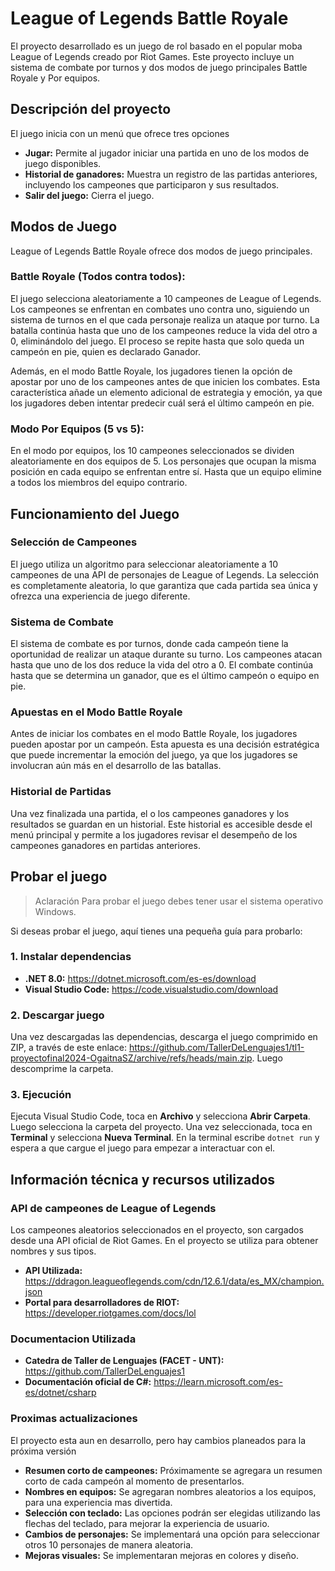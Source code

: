 # League of Legends Battle Royale
El proyecto desarrollado es un juego de rol basado en el popular moba League of Legends creado por Riot Games.
Este proyecto incluye un sistema de combate por turnos y dos modos de juego principales Battle Royale y Por equipos.

## Descripción del proyecto
El juego inicia con un menú que ofrece tres opciones
- **Jugar:** Permite al jugador iniciar una partida en uno de los modos de juego disponibles.
- **Historial de ganadores:** Muestra un registro de las partidas anteriores, incluyendo los campeones que participaron y sus resultados.
- **Salir del juego:** Cierra el juego.

## Modos de Juego
League of Legends Battle Royale ofrece dos modos de juego principales.

### Battle Royale (Todos contra todos):
El juego selecciona aleatoriamente a 10 campeones de League of Legends. Los campeones se enfrentan en combates uno contra uno, siguiendo un sistema de turnos en el que cada personaje realiza un ataque por turno. 
La batalla continúa hasta que uno de los campeones reduce la vida del otro a 0, eliminándolo del juego.  El proceso se repite hasta que solo queda un campeón en pie, quien es declarado Ganador.

Además, en el modo Battle Royale, los jugadores tienen la opción de apostar por uno de los campeones antes de que inicien los combates. 
Esta característica añade un elemento adicional de estrategia y emoción, ya que los jugadores deben intentar predecir cuál será el último campeón en pie.

### Modo Por Equipos (5 vs 5):
En el modo por equipos, los 10 campeones seleccionados se dividen aleatoriamente en dos equipos de 5. 
Los personajes que ocupan la misma posición en cada equipo se enfrentan entre sí. Hasta que un equipo elimine a todos los miembros del equipo contrario.

## Funcionamiento del Juego
### Selección de Campeones
El juego utiliza un algoritmo para seleccionar aleatoriamente a 10 campeones de una API de personajes de League of Legends. 
La selección es completamente aleatoria, lo que garantiza que cada partida sea única y ofrezca una experiencia de juego diferente.

### Sistema de Combate
El sistema de combate es por turnos, donde cada campeón tiene la oportunidad de realizar un ataque durante su turno. 
Los campeones atacan hasta que uno de los dos reduce la vida del otro a 0. El combate continúa hasta que se determina un ganador, que es el último campeón o equipo en pie.

### Apuestas en el Modo Battle Royale
Antes de iniciar los combates en el modo Battle Royale, los jugadores pueden apostar por un campeón. 
Esta apuesta es una decisión estratégica que puede incrementar la emoción del juego, ya que los jugadores se involucran aún más en el desarrollo de las batallas.

### Historial de Partidas
Una vez finalizada una partida, el o los campeones ganadores y los resultados se guardan en un historial. Este historial es accesible desde el menú principal y permite a los jugadores revisar el desempeño de los campeones ganadores en partidas anteriores.

## Probar el juego
>Aclaración Para probar el juego debes tener usar el sistema operativo Windows.

Si deseas probar el juego, aquí tienes una pequeña guía para probarlo:
### 1. Instalar dependencias
- **.NET 8.0:** https://dotnet.microsoft.com/es-es/download
- **Visual Studio Code:** https://code.visualstudio.com/download

### 2. Descargar juego
Una vez descargadas las dependencias, descarga el juego comprimido en ZIP, a través de este enlace:
https://github.com/TallerDeLenguajes1/tl1-proyectofinal2024-OgaitnaSZ/archive/refs/heads/main.zip.
Luego descomprime la carpeta.

### 3. Ejecución
Ejecuta Visual Studio Code, toca en **Archivo** y selecciona **Abrir Carpeta**. Luego selecciona la carpeta del proyecto.
Una vez seleccionada, toca en **Terminal** y selecciona **Nueva Terminal**.
En la terminal escribe `dotnet run` y espera a que cargue el juego para empezar a interactuar con el.

## Información técnica y recursos utilizados
### API de campeones de League of Legends
Los campeones aleatorios seleccionados en el proyecto, son cargados desde una API oficial de Riot Games.
En el proyecto se utiliza para obtener nombres y sus tipos.
- **API Utilizada:** https://ddragon.leagueoflegends.com/cdn/12.6.1/data/es_MX/champion.json
- **Portal para desarrolladores de RIOT:** https://developer.riotgames.com/docs/lol

### Documentacion Utilizada
- **Catedra de Taller de Lenguajes (FACET - UNT):** https://github.com/TallerDeLenguajes1
- **Documentación oficial de C#:** https://learn.microsoft.com/es-es/dotnet/csharp

### Proximas actualizaciones
El proyecto esta aun en desarrollo, pero hay cambios planeados para la próxima versión
- **Resumen corto de campeones:** Próximamente se agregara un resumen corto de cada campeón al momento de presentarlos.
- **Nombres en equipos:** Se agregaran nombres aleatorios a los equipos, para una experiencia mas divertida.
- **Selección con teclado:** Las opciones podrán ser elegidas utilizando las flechas del teclado, para mejorar la experiencia de usuario.
- **Cambios de personajes:** Se implementará una opción para seleccionar otros 10 personajes de manera aleatoria.
- **Mejoras visuales:** Se implementaran mejoras en colores y diseño.
